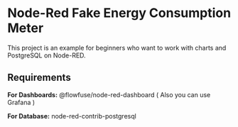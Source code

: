 
# Node-Red Fake Energy Consumption Meter

This project is an example for beginners who want to work with charts and PostgreSQL on Node-RED.




## Requirements

**For Dashboards:**  @flowfuse/node-red-dashboard ( Also you can use Grafana )

**For Database:**  node-red-contrib-postgresql


  
